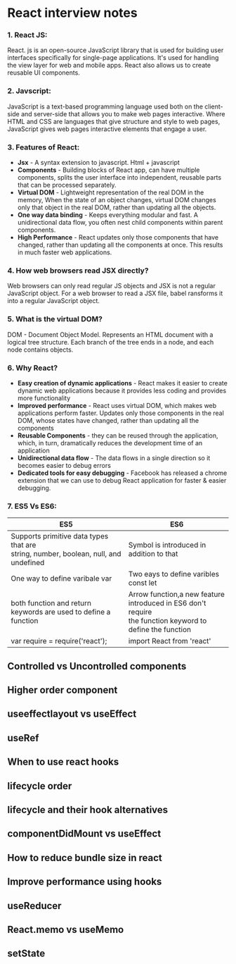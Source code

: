 # React interview notes
### 1. React JS:
React. js is an open-source JavaScript library that is used for building user interfaces specifically for single-page applications. It's used for handling the view layer for web and mobile apps. React also allows us to create reusable UI components.
### 2. Javscript:
JavaScript is a text-based programming language used both on the client-side and server-side that allows you to make web pages interactive. Where HTML and CSS are languages that give structure and style to web pages, JavaScript gives web pages interactive elements that engage a user.
### 3. Features of React:
* **Jsx** - A syntax extension to javascript. Html + javascript
* **Components** -  Building blocks of React app, can have multiple components, splits the user interface into independent, reusable parts that can be processed separately.
* **Virtual DOM** - Lightweight representation of the real DOM in the memory, When the state of an object changes, virtual DOM changes only that object in the real DOM, rather than updating all the objects.
* **One way  data binding** - Keeps everything modular and fast. A unidirectional data flow, you often nest child components within parent components.
* **High Performance** - React updates only those components that have changed, rather than updating all the components at once. This results in much faster web applications.
### 4. How web browsers read JSX directly?
Web browsers can only read regular JS objects and JSX is not a regular JavaScript object. For a web browser to read a JSX file, babel ransforms it into a regular JavaScript object.
### 5. What is the virtual DOM?
DOM - Document Object Model. Represents an HTML document with a logical tree structure. Each branch of the tree ends in a node, and each node contains objects.
### 6. Why React?
* **Easy creation of dynamic applications** - React makes it easier to create dynamic web applications because it provides less coding and provides more functionality
* **Improved performance** - React uses virtual DOM, which makes web applications perform faster. Updates only those components in the real DOM, whose states have changed, rather than updating all the components
*  **Reusable Components** - they can be reused through the application, which, in turn, dramatically reduces the development time of an application
*  **Unidirectional data flow** - The data flows in a single direction so it becomes easier to debug errors
*  **Dedicated tools for easy debugging** - Facebook has released a chrome extension that we can use to debug React application for faster & easier debugging.
### 7. ES5 Vs ES6:
|ES5|ES6|
----|----
|Supports primitive data types that are<br /> string, number, boolean, null, and undefined|Symbol is introduced in addition to that|
|One way to define varibale var|Two eays to define varibles const let|
|both function and return keywords are used to define a function|Arrow function,a new feature introduced in ES6 don't require<br /> the function keyword to define the function|
|var require = require('react');|import React from 'react'|
## Controlled vs Uncontrolled components
## Higher order component
## useeffectlayout vs useEffect
## useRef
## When to use react hooks
## lifecycle order
## lifecycle and their hook alternatives
## componentDidMount vs useEffect
## How to reduce bundle size in react
## Improve performance using hooks
## useReducer
## React.memo vs useMemo
## setState
